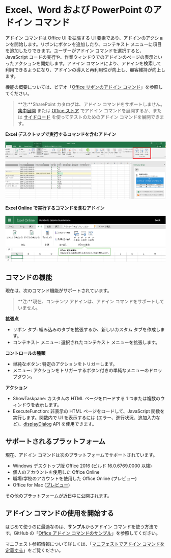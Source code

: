 
# <a name="add-in-commands-for-excel-word-and-powerpoint"></a>Excel、Word および PowerPoint のアドイン コマンド

アドイン コマンドは Office UI を拡張する UI 要素であり、アドインのアクションを開始します。リボンにボタンを追加したり、コンテキスト メニューに項目を追加したりできます。ユーザーがアドイン コマンドを選択すると、JavaScript コードの実行や、作業ウィンドウでのアドインのページの表示といったアクションを開始します。アドイン コマンドにより、アドインを検索して利用できるようになり、アドインの導入と再利用性が向上し、顧客維持が向上します。

機能の概要については、ビデオ「[Office リボンのアドイン コマンド](https://channel9.msdn.com/events/Build/2016/P551)」を参照してください。

>**注:**SharePoint カタログは、アドイン コマンドをサポートしません。[集中展開](https://support.office.com/en-ie/article/Deploy-Office-Add-ins-in-the-Office-365-new-Admin-Center-737e8c86-be63-44d7-bf02-492fa7cd9c3f?ui=en-US&rs=en-IE&ad=IE) または [Office ストア](https://msdn.microsoft.com/en-us/library/jj220033.aspx) でアドイン コマンドを展開するか、または [サイドロード](https://dev.office.com/docs/add-ins/testing/create-a-network-shared-folder-catalog-for-task-pane-and-content-add-ins) を使ってテストのためのアドイン コマンドを展開できます。 

**Excel デスクトップで実行するコマンドを含むアドイン**

![アドイン コマンド](../../images/addincommands1.png)

**Excel Online で実行するコマンドを含むアドイン**

![アドイン コマンド](../../images/addincommands2.png)

## <a name="command-capabilities"></a>コマンドの機能
現在は、次のコマンド機能がサポートされています。

> **注:**現在、コンテンツ アドインは、アドイン コマンドをサポートしていません。

**拡張点**

- リボン タブ: 組み込みのタブを拡張するか、新しいカスタム タブを作成します。
- コンテキスト メニュー: 選択されたコンテキスト メニューを拡張します。 

**コントロールの種類**

- 単純なボタン: 特定のアクションをトリガーします。
- メニュー: アクションをトリガーするボタン付きの単純なメニューのドロップダウン。

**アクション**

- ShowTaskpane: カスタムの HTML ページをロードする 1 つまたは複数のウィンドウを表示します。
- ExecuteFunction: 非表示の HTML ページをロードして、JavaScript 関数を実行します。関数内で UI を表示するには (エラー、進行状況、追加入力など)、[displayDialog](http://dev.office.com/reference/add-ins/shared/officeui) API を使用できます。  

## <a name="supported-platforms"></a>サポートされるプラットフォーム
現在、アドイン コマンドは次のプラットフォームでサポートされています。

- Windows デスクトップ版 Office 2016 (ビルド 16.0.6769.0000 以降)
- 個人のアカウントを使用した Office Online
- 職場/学校のアカウントを使用した Office Online (プレビュー)
- Office for Mac ([プレビュー](https://github.com/OfficeDev/Office-Add-in-Commands-Samples/blob/master/Tools/MacDevPreview.md))

その他のプラットフォームが近日中に公開されます。

## <a name="get-started-with-add-in-commands"></a>アドイン コマンドの使用を開始する

はじめて使うのに最適なのは、**サンプル**からアドイン コマンドを使う方法です。GitHub の「[Office アドイン コマンドのサンプル](https://github.com/OfficeDev/Office-Add-in-Commands-Samples/)」を参照してください。

マニフェスト参照情報について詳しくは、「[マニフェストでアドイン コマンドを定義する](http://dev.office.com/docs/add-ins/outlook/manifests/define-add-in-commands)」をご覧ください。





